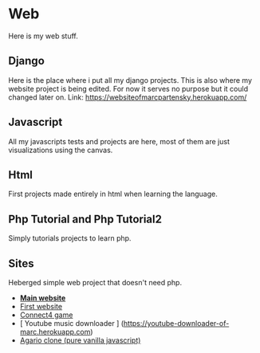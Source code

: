 # Web

Here is my web stuff.

## Django

Here is the place where i put all my django projects. This is also where my website project is being edited. For now it serves no purpose but it could changed later on.
Link: https://websiteofmarcpartensky.herokuapp.com/

## Javascript

All my javascripts tests and projects are here, most of them are just visualizations using the canvas.

## Html

First projects made entirely in html when learning the language.

## Php Tutorial and Php Tutorial2

Simply tutorials projects to learn php.

## Sites

Heberged simple web project that doesn't need php.
* [__Main website__](https://websiteofmarcpartensky.herokuapp.com/)
* [ First website ](https://marc-partensky.netlify.com/)
* [ Connect4 game ](https://connect4ofmarcpartensky.herokuapp.com/)
* [ Youtube music downloader ] (https://youtube-downloader-of-marc.herokuapp.com)
* [ Agario clone (pure vanilla javascript) ](https://agario-marc-partensky.herokuapp.com/)






